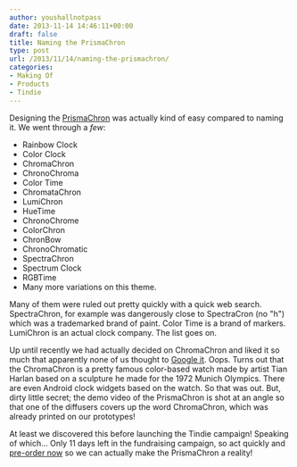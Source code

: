 ```yaml
---
author: youshallnotpass
date: 2013-11-14 14:46:11+00:00
draft: false
title: Naming the PrismaChron
type: post
url: /2013/11/14/naming-the-prismachron/
categories:
- Making Of
- Products
- Tindie
---
```


Designing the [PrismaChron](https://www.tindie.com/products/ManiacalLabs/prismachron-clock/) was actually kind of easy compared to naming it.
We went through a _few_:




  * Rainbow Clock
  * Color Clock
  * ChromaChron
  * ChronoChroma
  * Color Time
  * ChromataChron
  * LumiChron
  * HueTime
  * ChronoChrome
  * ColorChron
  * ChronBow
  * ChronoChromatic
  * SpectraChron
  * Spectrum Clock
  * RGBTime
  * Many more variations on this theme.


Many of them were ruled out pretty quickly with a quick web search. SpectraChron, for example was dangerously close to SpectraCron (no "h") which was a trademarked brand of paint. Color Time is a brand of markers. LumiChron is an actual clock company. The list goes on.

Up until recently we had actually decided on ChromaChron and liked it so much that apparently none of us thought to [Google it](https://www.google.com/search?q=ChromaChron). Oops. Turns out that the ChromaChron is a pretty famous color-based watch made by artist Tian Harlan based on a sculpture he made for the 1972 Munich Olympics. There are even Android clock widgets based on the watch. So that was out. But, dirty little secret; the demo video of the PrismaChron is shot at an angle so that one of the diffusers covers up the word ChromaChron, which was already printed on our prototypes!

At least we discovered this before launching the Tindie campaign! Speaking of which... Only 11 days left in the fundraising campaign, so act quickly and [pre-order now](https://www.tindie.com/products/ManiacalLabs/prismachron-clock/) so we can actually make the PrismaChron a reality!

